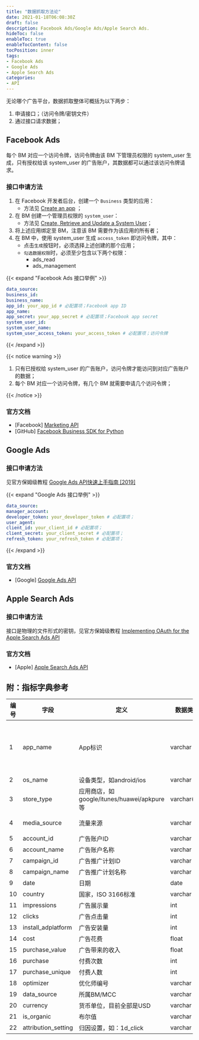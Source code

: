 ```yaml
---
title: "数据抓取方法论"
date: 2021-01-18T06:08:30Z
draft: false
description: Facebook Ads/Google Ads/Apple Search Ads.
hideToc: false
enableToc: true
enableTocContent: false
tocPosition: inner
tags:
- Facebook Ads
- Google Ads
- Apple Search Ads
categories:
- API
---
```


无论哪个广告平台，数据抓取整体可概括为以下两步：

1. 申请接口；（访问令牌/密钥文件）
2. 通过接口请求数据；

## Facebook Ads

每个 BM 对应一个访问令牌，访问令牌由该 BM 下管理员权限的 system_user 生成，只有授权给该 system_user 的广告账户，其数据都可以通过该访问令牌请求。

### 接口申请方法

1. 在 Facebook 开发者后台，创建一个 `Business` 类型的应用：
   - 方法见 [Create an app](https://developers.facebook.com/apps/creation/) ；
2. 在 BM 创建一个管理员权限的 `system_user`：
   - 方法见 [Create, Retrieve and Update a System User](https://developers.facebook.com/docs/marketing-api/system-users/create-retrieve-update)；
3. 将上述应用绑定至 BM，注意该 BM 需要作为该应用的所有者；
4. 在 BM 中，使用 system_user 生成 `access_token` 即访问令牌，其中：
   - 点击`生成`按钮时，必须选择上述创建的那个应用； 
   - `勾选数据权限`时，必须至少包含以下两个权限：
     - ads_read
     - ads_management

{{< expand "Facebook Ads 接口举例" >}}

```yaml
data_source:  
business_id:      
business_name:   
app_id: your_app_id # 必配置项；Facebook app ID      
app_name:      
app_secret: your_app_secret # 必配置项；Facebook app secret 
system_user_id:      
system_user_name:  
system_user_access_token: your_access_token # 必配置项；访问令牌
```

{{< /expand >}}

{{< notice warning >}}

1. 只有已授权给 system_user 的广告账户，访问令牌才能访问到对应广告账户的数据；
2. 每个 BM 对应一个访问令牌，有几个 BM 就需要申请几个访问令牌；

{{< /notice >}}

### 官方文档

- [Facebook] [Marketing API](https://developers.facebook.com/docs/marketing-apis)
- [GitHub] [Facebook Business SDK for Python](https://github.com/facebook/facebook-python-business-sdk)

## Google Ads

### 接口申请方法

见官方保姆级教程 <a href="https://mollywangup.com/pdf/Google%20Ads%20API%E5%BF%AB%E9%80%9F%E4%B8%8A%E6%89%8B%E6%8C%87%E5%8D%97%20%5B2019%5D.pdf" target="_blank">Google Ads API快速上手指南 [2019]</a>

{{< expand "Google Ads 接口举例" >}}

```yaml
data_source: 
manager_account: 
developer_token: your_developer_token # 必配置项；
user_agent:
client_id: your_client_id # 必配置项；
client_secret: your_client_secret # 必配置项；
refresh_token: your_refresh_token # 必配置项；
```

{{< /expand >}}

### 官方文档

- [Google] [Google Ads API](https://developers.google.com/google-ads/api/docs/first-call/overview?hl=en)

## Apple Search Ads

### 接口申请方法

接口是物理的文件形式的密钥，见官方保姆级教程 [Implementing OAuth for the Apple Search Ads API](https://developer.apple.com/documentation/apple_search_ads/implementing_oauth_for_the_apple_search_ads_api)

### 官方文档

- [Apple] [Apple Search Ads API](https://developer.apple.com/documentation/apple_search_ads)

## 附：指标字典参考

| 编号  | 字段 | 定义 | 数据类型 | 数据来源 |
| --- | --- | --- | --- | --- |
| 1 | app_name | App标识 | varchar | 通过AdSet层级的AdPromotedObject对象的object_store_url或者application_id间接获得 |
| 2 | os_name | 设备类型，如android/ios | varchar  | 同上 |
| 3 | store_type | 应用商店，如google/itunes/huawei/apkpure等 | varchar(10) | 同上 |
| 4 | media_source | 流量来源 | varchar | 通过 Token 配置进行判断 |
| 5 | account_id | 广告账户ID | varchar | API |
| 6 | account_name | 广告账户名称 | varchar | API |
| 7 | campaign_id | 广告推广计划ID | varchar | API |
| 8 | campaign_name | 广告推广计划名称 | varchar | API |
| 9 | date | 日期 | date | API |
| 10 | country | 国家，ISO 3166标准 | varchar | API |
| 11 | impressions | 广告展示量 | int | API |
| 12 | clicks | 广告点击量 | int | API |
| 13 | install_adplatform | 广告安装量 | int | API |
| 14 | cost | 广告花费 | float | API |
| 15 | purchase_value | 广告带来的收入 | float | API | 
| 16 | purchase | 付费次数 | int | API | 
| 17 | purchase_unique | 付费人数 | int | API | 
| 18 | optimizer | 优化师编号 | varchar | 通过正则 |
| 19 | data_source | 所属BM/MCC | varchar | 通过 Token 配置 |
| 20 | currency | 货币单位，目前全部是USD | varchar | API |
| 21 | is_organic | 布尔值 | varchar | 通过映射配置 |
| 22 | attribution_setting | 归因设置，如：1d_click | varchar | API |